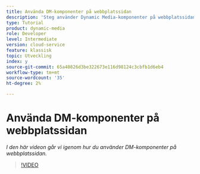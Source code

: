 ```yaml
---
title: Använda DM-komponenter på webbplatssidan
description: 'Steg använder Dynamic Media-komponenter på webbplatssidan  '
type: Tutorial
product: dynamic-media
role: Developer
level: Intermediate
version: cloud-service
feature: klassisk
topic: Utveckling
index: y
source-git-commit: 65a40826d3be322673e116d98124c3cbfb1d6eb4
workflow-type: tm+mt
source-wordcount: '35'
ht-degree: 2%

---
```




# Använda DM-komponenter på webbplatssidan

*I den här videon går vi igenom hur du använder DM-komponenter på webbplatssidan.*

>[!VIDEO](https://video.tv.adobe.com/v/335461?quality=9&learn=on)
